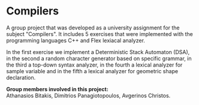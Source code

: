 # Compilers
A group project that was developed as a university assignment for the subject "Compilers". It includes 5 exercises that were implemented with the programming languages C++ and Flex lexiacal analyzer.

Ιn the first exercise we implement a Deterministic Stack Automaton (DSA), in the second a random character generator based on specific grammar, in the third a top-down syntax analyzer, in the fourth a lexical analyzer for sample variable and in the fifth a lexical analyzer for geometric shape declaration.

**Group members involved in this project:**<br>
Athanasios Bitakis, Dimitrios Panagiotopoulos, Avgerinos Christos.
